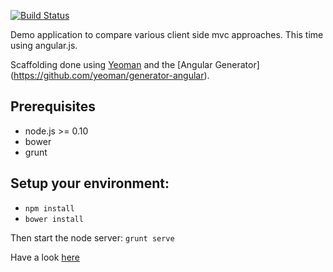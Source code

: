 [![Build Status](https://travis-ci.org/holgergp/concertAngular.svg)](https://travis-ci.org/holgergp/concertAngular)

Demo application to compare various client side mvc approaches. This time using angular.js.

Scaffolding done using [Yeoman](http://yeoman.io/) and the [Angular Generator] (https://github.com/yeoman/generator-angular).

Prerequisites
--------------
- node.js >= 0.10
- bower
- grunt

Setup your environment:
-----------------------
-  <code>npm install </code>
-  <code>bower install</code>

Then start the node server:
<code>grunt serve</code>

Have a look [here](http://concertangular.herokuapp.com/)
